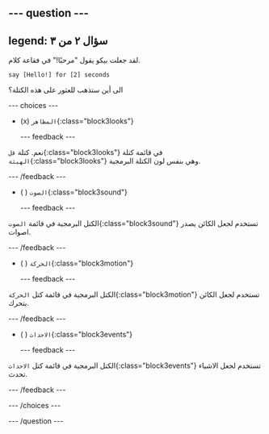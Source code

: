 
--- question ---
---
legend: سؤال ٢ من ٣
---

لقد جعلت بيكو يقول "مرحبًا!" في فقاعة كلام.

```blocks3
say [Hello!] for [2] seconds
```

الى أين ستذهب للعثور على هذه الكتلة؟

--- choices ---

- (x) `المظاهر`{:class="block3looks"}

  --- feedback ---

نعم. كتلة `قل`{:class="block3looks"} في قائمة كتلة `الهيئة`{:class="block3looks"} وهي بنفس لون الكتلة البرمجية.

  --- /feedback ---

- ( ) `الصوت`{:class="block3sound"}

  --- feedback ---

الكتل البرمجية في قائمة `الصوت`{:class="block3sound"} تستخدم لجعل الكائن يصدر اصوات.

  --- /feedback ---

- ( ) `الحركة`{:class="block3motion"}

  --- feedback ---

الكتل البرمجية في قائمة كتل `الحركة`{:class="block3motion"} تستخدم لجعل الكائن يتحرك.

  --- /feedback ---

- ( ) `الاحداث`{:class="block3events"}

  --- feedback ---

الكتل البرمجية في قائمة كتل `الاحداث`{:class="block3events"} تستخدم لجعل الاشياء تحدث.

  --- /feedback ---

--- /choices ---

--- /question ---
